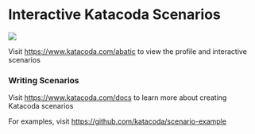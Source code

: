 # Interactive Katacoda Scenarios

[![](http://shields.katacoda.com/katacoda/abatic/count.svg)](https://www.katacoda.com/abatic "Get your profile on Katacoda.com")

Visit https://www.katacoda.com/abatic to view the profile and interactive scenarios

### Writing Scenarios
Visit https://www.katacoda.com/docs to learn more about creating Katacoda scenarios

For examples, visit https://github.com/katacoda/scenario-example
